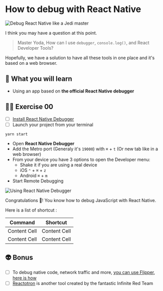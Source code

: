 # How to debug with React Native

![Debug React Native like a Jedi master](https://media.giphy.com/media/SZugp2K9LkL6w/giphy.gif)

I think you may have a question at this point.

> Master Yoda, How can I use `debugger`, `console.log()`, and React Developer Tools?

Hopefully, we have a solution to have all these tools in one place and it's based on a web browser.

## 📡 What you will learn

- Using an app based on **the official React Native debugger**

## 👨‍🚀 Exercise 00

- [ ] [Install React Native Debugger](https://github.com/jhen0409/react-native-debugger#installation)
- [ ] Launch your project from your terminal

```console
yarn start
```

- Open **React Native Debugger**
- Add the Metro port (Generaly it's `19000`) with `⌘` + `t` (Or new tab like in a web browser)
- From your device you have 3 options to open the Developer menu:
  - Shake it if you are using a real device
  - iOS `⌃` + `⌘` + `z`
  - Android `⌘` + `m`
- Start Remote Debugging

![Using React Native Debugger](https://raw.githubusercontent.com/flexbox/react-native-workshop/main/challenges/react-native-data-management/debug-react-native.gif)

Congratulations 👏! You know how to debug JavaScript with React Native.

Here is a list of shortcut : 

| Command | Shortcut |
| ------------- | ------------- |
| Content Cell  | Content Cell  |
| Content Cell  | Content Cell  |

## 👽 Bonus

- [ ] To debug native code, network traffic and more, [you can use Flipper](https://fbflipper.com/), [here is how](https://twitter.com/Baconbrix/status/1412921581542658049?s=20)
- [ ] [Reactotron](https://github.com/infinitered/reactotron) is another tool created by the fantastic Infinite Red Team
